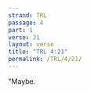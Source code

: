 ```yaml
---
strand: TRL
passage: 4
part: 1
verse: 21
layout: verse
title: "TRL 4:21"
permalink: /TRL/4/21/
---
```

"Maybe.
